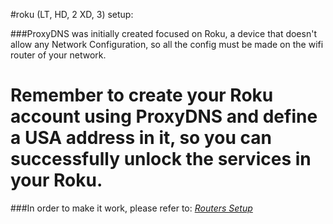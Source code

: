
#roku (LT, HD, 2 XD, 3) setup:

###ProxyDNS was initially created focused on Roku, a device that doesn't allow any Network Configuration, so all the config must be made on the wifi router of your network.

# Remember to create your Roku account using ProxyDNS and define a USA address in it, so you can successfully unlock the services in your Roku.

###In order to make it work, please refer to: *[Routers Setup](/setup/)*

